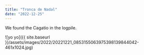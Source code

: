 ```yaml
---
title: "Tronca de Nadal"
date: "2022-12-25"
---
```


We found the Cagatio in the logpile.

![yo yo]({{ site.baseurl }}/assets/images/2022/20221221_0853155063975398139844042-461x1024.jpg)
